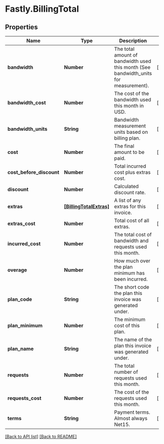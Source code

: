 # Fastly.BillingTotal

## Properties

Name | Type | Description | Notes
------------ | ------------- | ------------- | -------------
**bandwidth** | **Number** | The total amount of bandwidth used this month (See bandwidth_units for measurement). | [optional] 
**bandwidth_cost** | **Number** | The cost of the bandwidth used this month in USD. | [optional] 
**bandwidth_units** | **String** | Bandwidth measurement units based on billing plan. | [optional] 
**cost** | **Number** | The final amount to be paid. | [optional] 
**cost_before_discount** | **Number** | Total incurred cost plus extras cost. | [optional] 
**discount** | **Number** | Calculated discount rate. | [optional] 
**extras** | [**[BillingTotalExtras]**](BillingTotalExtras.md) | A list of any extras for this invoice. | [optional] 
**extras_cost** | **Number** | Total cost of all extras. | [optional] 
**incurred_cost** | **Number** | The total cost of bandwidth and requests used this month. | [optional] 
**overage** | **Number** | How much over the plan minimum has been incurred. | [optional] 
**plan_code** | **String** | The short code the plan this invoice was generated under. | [optional] 
**plan_minimum** | **Number** | The minimum cost of this plan. | [optional] 
**plan_name** | **String** | The name of the plan this invoice was generated under. | [optional] 
**requests** | **Number** | The total number of requests used this month. | [optional] 
**requests_cost** | **Number** | The cost of the requests used this month. | [optional] 
**terms** | **String** | Payment terms. Almost always Net15. | [optional] 


[[Back to API list]](../../README.md#endpoints) [[Back to README]](../../README.md)
